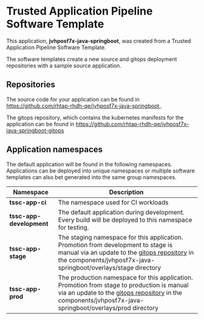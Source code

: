 # Trusted Application Pipeline Software Template

This application, **jvhposf7x-java-springboot**, was created from a Trusted Application Pipeline Software Template.

The software templates create a new source and gitops deployment repositories with a sample source application. 

## Repositories

The source code for your application can be found in [https://github.com/rhtap-rhdh-qe/jvhposf7x-java-springboot ](https://github.com/rhtap-rhdh-qe/jvhposf7x-java-springboot ).
 
The gitops repository, which contains the kubernetes manifests for the application can be found in 
[https://github.com/rhtap-rhdh-qe/jvhposf7x-java-springboot-gitops ](https://github.com/rhtap-rhdh-qe/jvhposf7x-java-springboot-gitops ) 

## Application namespaces 

The default application will be found in the following namespaces. Applications can be deployed into unique namespaces or multiple software templates can also bet generated into the same group namespaces.  

|  Namespace   |  Description   |  
| -------- | -------- |
| **tssc-app-ci** | The namespace used for CI workloads |
| **tssc-app-development** | The default application during development. Every build will be deployed to this namespace for testing. |
| **tssc-app-stage** | The staging namespace for this application. Promotion from development to stage is manual via an update to the [gitops repository](https://github.com/rhtap-rhdh-qe/jvhposf7x-java-springboot-gitops ) in the components/jvhposf7x-java-springboot/overlays/stage directory |
| **tssc-app-prod** | The production namespace for this application. Promotion from stage to production is manual via an update to the [gitops repository](https://github.com/rhtap-rhdh-qe/jvhposf7x-java-springboot-gitops ) in the components/jvhposf7x-java-springboot/overlays/prod directory |